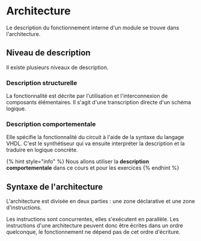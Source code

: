 # Architecture

Le description du fonctionnement interne d'un module se trouve dans l'architecture.&#x20;

## Niveau de description

Il existe plusieurs niveaux de description.

### **Description structurelle**

La fonctionnalité est décrite par l'utilisation et l'interconnexion de composants élémentaires. Il s'agit d'une transcription directe d'un schéma logique.&#x20;

### Description comportementale

Elle spécifie la fonctionnalité du circuit à l'aide de la syntaxe du langage VHDL. C'est le synthétiseur qui va ensuite interpréter la description et la traduire en logique concrète.&#x20;

{% hint style="info" %}
Nous allons utiliser la **description comportementale** dans ce cours et pour les exercices
{% endhint %}

## Syntaxe de l'architecture

L'architecture est divisée en deux parties : une zone déclarative et une zone d'instructions.&#x20;

Les instructions sont concurrentes, elles s'exécutent en parallèle. Les instructions d'une architecture peuvent donc être écrites dans un ordre quelconque, le fonctionnement ne dépend pas de cet ordre d'écriture.
